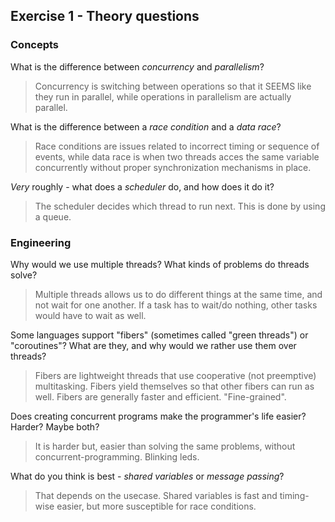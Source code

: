 Exercise 1 - Theory questions
-----------------------------

### Concepts

What is the difference between *concurrency* and *parallelism*?
> Concurrency is switching between operations so that it SEEMS like they run in parallel, while operations in parallelism are actually parallel.

What is the difference between a *race condition* and a *data race*? 
> Race conditions are issues related to incorrect timing or sequence of events, while data race is when two threads acces the same variable concurrently without proper synchronization mechanisms in place.
 
*Very* roughly - what does a *scheduler* do, and how does it do it?
> The scheduler decides which thread to run next. This is done by using a queue. 


### Engineering

Why would we use multiple threads? What kinds of problems do threads solve?
>  Multiple threads allows us to do different things at the same time, and not wait for one another.
    If a task has to wait/do nothing, other tasks would have to wait as well.

Some languages support "fibers" (sometimes called "green threads") or "coroutines"? What are they, and why would we rather use them over threads?
> Fibers are lightweight threads that use cooperative (not preemptive) multitasking. Fibers yield themselves so  that other fibers can run as well. Fibers are generally faster and efficient. "Fine-grained".

Does creating concurrent programs make the programmer's life easier? Harder? Maybe both?
> It is harder but, easier than solving the same problems, without concurrent-programming. Blinking leds.

What do you think is best - *shared variables* or *message passing*?
> That depends on the usecase. Shared variables is fast and timing-wise easier, but more susceptible for race conditions.


